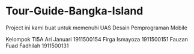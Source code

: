 # Tour-Guide-Bangka-Island
Project ini kami buat untuk memenuhi UAS Desain Pemprograman Mobile

Kelompok TI5A
Ari Januari           1911500154
Firga Ismayoza        1911500151
Fauzan Fuad Fadhilah  1911500131

